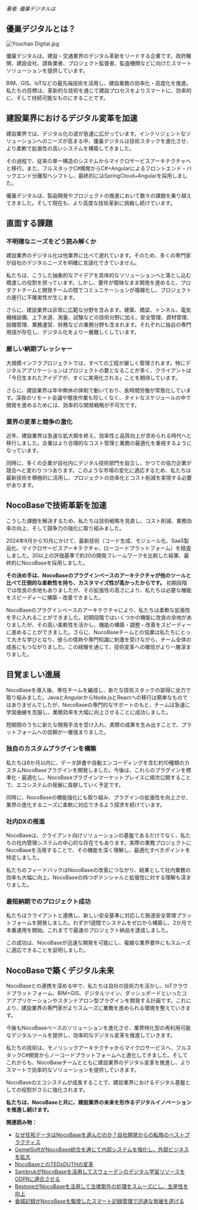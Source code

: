 *著者: 優巢デジタルは*

## **優巢デジタルとは？**

![Youchao Digital.jpg](https://static-docs.nocobase.com/6ee192c8daa6067afc0598bc550ed76d.jpg)

優巢デジタルは、建設・交通業界のデジタル革新をリードする企業です。政府機関、建設会社、請負業者、プロジェクト監督者、監査機関などに向けたスマートソリューションを提供しています。

BIM、GIS、IoTなどの最先端技術を活用し、建設業務の効率化・高度化を推進。私たちの目標は、革新的な技術を通じて建設プロセスをよりスマートに、効率的に、そして持続可能なものにすることです。

## **建設業界におけるデジタル変革を加速**

建設業界では、デジタル化の波が急速に広がっています。インテリジェントなソリューションへのニーズが高まる中、優巢デジタルは技術スタックを進化させ、より柔軟で拡張性の高いシステムを構築してきました。

その過程で、従来の単一構造のシステムからマイクロサービスアーキテクチャへと移行。また、フルスタックC#開発からC#+Angularによるフロントエンド・バックエンド分離型へシフトし、最終的にはSpringCloud+Angularを採用しました。

優巢デジタルは、製品開発やプロジェクトの推進において数々の課題を乗り越えてきました。そして現在も、より高度な技術革新に挑戦し続けています。

## **直面する課題**

### **不明確なニーズをどう読み解くか**

建設業界のデジタル化は他業界に比べて遅れています。そのため、多くの専門家が自社のデジタルニーズを明確に言語化できていません。

私たちは、こうした抽象的なアイデアを具体的なソリューションへと落とし込む橋渡しの役割を担っています。しかし、要件が曖昧なまま開発を進めると、プロダクトチームと開発チームの間でコミュニケーションが複雑化し、プロジェクトの進行に不確実性が生じます。

さらに、建設業界は非常に広範な分野を含みます。建築、橋梁、トンネル、電気機械設備、上下水道、測量、試験などの技術分野に加え、安全管理、資材管理、設備管理、業務運営、財務などの業務分野も含まれます。それぞれに独自の専門用語が存在し、デジタル化をより一層難しくしています。

### **厳しい納期プレッシャー**

大規模インフラプロジェクトでは、すべての工程が厳しく管理されます。特にデジタルアプリケーションはプロジェクトの要となることが多く、クライアントは「今日生まれたアイデアが、すぐに実用化される」ことを期待しています。

さらに、建設業界は年中無休の体制で動いており、長時間労働が常態化しています。深夜のリモート会議や徹夜作業も珍しくなく、タイトなスケジュールの中で開発を進めるためには、効率的な開発戦略が不可欠です。

### **業界の変革と競争の激化**

近年、建設業界は急速な拡大期を終え、効率性と品質向上が求められる時代へと移行しました。企業はより合理的なコスト管理と業務の最適化を重視するようになっています。

同時に、多くの企業が自社内にデジタル技術部門を設立し、かつての協力企業が競合へと変わりつつあります。このような市場の変化に適応するため、私たちは最新技術を積極的に活用し、プロジェクトの効率化とコスト削減を実現する必要があります。

## **NocoBaseで技術革新を加速**

こうした課題を解決するため、私たちは技術戦略を見直し、コスト削減、業務効率の向上、そして競争力の強化に取り組みました。

2024年9月から10月にかけて、最新技術（コード生成、モジュール化、SaaS製品化、マイクロサービスアーキテクチャ、ローコードプラットフォーム）を精査しました。30以上の評価基準で約20の開発フレームワークを比較した結果、最終的にNocoBaseを採用しました。

**その決め手は、NocoBaseのプラグインベースのアーキテクチャが他のツールと比べて圧倒的な柔軟性を持ち、カスタマイズ性が高かったからです。** 初期段階では改良の余地もありましたが、その拡張性の高さにより、私たちは必要な機能をスピーディーに構築・改善できました。

NocoBaseのプラグインベースのアーキテクチャにより、私たちは柔軟な拡張性を手に入れることができました。初期段階ではいくつかの機能に改良の余地がありましたが、その高い柔軟性を活かし、機能の構築・調整・改善をスピーディーに進めることができました。さらに、NocoBaseチームとの協業は私たちにとって大きな学びとなり、彼らの情熱や専門知識に刺激を受けながら、チーム全体の成長にもつながりました。この経験を通じて、技術変革への確信がより一層深まりました。

## **目覚ましい進展**

NocoBaseを導入後、専任チームを編成し、新たな技術スタックの習得に全力で取り組みました。JavaとAngularからNode.jsとReactへの移行は簡単なものではありませんでしたが、NocoBaseの専門的なサポートのもと、チームは急速に学習曲線を克服し、業務効率を大幅に向上させることに成功しました。

短期間のうちに新たな開発手法を受け入れ、実際の成果を生み出すことで、プラットフォームへの信頼が一層強まりました。

### **独自のカスタムプラグインを構築**

私たちは6か月以内に、データ辞書や自動エンコーディングを含む約10種類のカスタムNocoBaseプラグインを開発しました。今後は、これらのプラグインを標準化・最適化し、NocoBaseプラグインマーケットプレイスに順次公開することで、エコシステムの発展に貢献していく予定です。

同時に、NocoBaseの機能強化にも取り組み、プラグインの拡張性を向上させ、業界の進化するニーズに柔軟に対応できるよう探求を続けています。

### **社内DXの推進**

NocoBaseは、クライアント向けソリューションの基盤であるだけでなく、私たちの社内管理システムの中心的な存在でもあります。実際の業務プロジェクトにNocoBaseを活用することで、その機能を深く理解し、最適化すべきポイントを特定しました。

私たちのフィードバックはNocoBaseの改善につながり、結果として社内業務の効率も大幅に向上。NocoBaseの持つポテンシャルと拡張性に対する理解も深まりました。

### **最短納期でのプロジェクト成功**

私たちはクライアントと連携し、新しい安全基準に対応した鉄道安全管理プラットフォームを開発しました。わずか1週間でシステムをゼロから構築し、2か月で本番運用を開始。これまでで最速のプロジェクト納品を達成しました。

この成功は、NocoBaseが迅速な開発を可能にし、複雑な業界要件にもスムーズに適応できることを証明しました。

## **NocoBaseで築くデジタル未来**

NocoBaseとの連携を深める中で、私たちは自社の技術力を活かし、IoTクラウドプラットフォーム、BIM+GIS、デジタルツイン、ダッシュボードといったコアアプリケーションやスタンドアロン型プラグインを開発する計画です。これにより、建設業界の専門家がよりスムーズに業務を進められる環境を整えていきます。

今後もNocoBaseベースのソリューションを進化させ、業界特化型の再利用可能なデジタルツールを提供し、効率的なデジタル変革を推進していきます。

私たちの技術は、モノリシックアーキテクチャからマイクロサービスへ、フルスタックC#開発からノーコードプラットフォームへと進化してきました。そしてこれからも、NocoBaseチームとともに建設業界のデジタル変革を推進し、よりスマートで効率的なソリューションを提供していきます。

NocoBaseのエコシステムが成長することで、建設業界におけるデジタル基盤としての役割がさらに強化されます。

**私たちは、NocoBaseと共に、建設業界の未来を形作るデジタルイノベーションを推進し続けます。**


**関連読み物：**

* [なぜ任拓データはNocoBaseを選んだのか？自社開発からの転換のベストプラクティス](https://www.nocobase.com/ja/blog/nint)
* [GemelSoftがNocoBase統合を通じて内部システムを強化し、外部ビジネスを拡大](https://www.nocobase.com/ja/blog/GemelSoft)
* [NocoBaseとのTEDxDUTHの変革](https://www.nocobase.com/en/blog/tedxduth)
* [SambrukがNocoBaseを活用してスウェーデンのデジタル学習リソースをGDPRに適合させる](https://www.nocobase.com/en/blog/sambruk)
* [BestoneがNocoBaseを活用して法律案件の処理をスムーズにし、生産性を向上](https://www.nocobase.com/en/blog/bestone)
* [香城記録がNocoBaseを駆使したスマート記録管理で迅速な発展を遂げる](https://www.nocobase.com/en/blog/xiangcheng-records)
